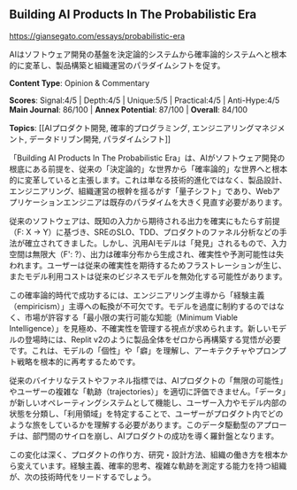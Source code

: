 ## Building AI Products In The Probabilistic Era

https://giansegato.com/essays/probabilistic-era

AIはソフトウェア開発の基盤を決定論的システムから確率論的システムへと根本的に変革し、製品構築と組織運営のパラダイムシフトを促す。

**Content Type**: Opinion & Commentary

**Scores**: Signal:4/5 | Depth:4/5 | Unique:5/5 | Practical:4/5 | Anti-Hype:4/5
**Main Journal**: 86/100 | **Annex Potential**: 87/100 | **Overall**: 84/100

**Topics**: [[AIプロダクト開発, 確率的プログラミング, エンジニアリングマネジメント, データドリブン開発, パラダイムシフト]]

「Building AI Products In The Probabilistic Era」は、AIがソフトウェア開発の根底にある前提を、従来の「決定論的」な世界から「確率論的」な世界へと根本的に変革していると主張します。これは単なる技術的進化ではなく、製品設計、エンジニアリング、組織運営の根幹を揺るがす「量子シフト」であり、Webアプリケーションエンジニアは既存のパラダイムを大きく見直す必要があります。

従来のソフトウェアは、既知の入力から期待される出力を確実にもたらす前提（F: X → Y）に基づき、SREのSLO、TDD、プロダクトのファネル分析などの手法が確立されてきました。しかし、汎用AIモデルは「発見」されるもので、入力空間は無限大（F': ?）、出力は確率分布から生成され、確実性や予測可能性は失われます。ユーザーは従来の確実性を期待するためフラストレーションが生じ、またモデル利用コストは従来のビジネスモデルを無効化する可能性があります。

この確率論的時代で成功するには、エンジニアリング主導から「経験主義（empiricism）」主導への転換が不可欠です。モデルを過度に制約するのではなく、市場が許容する「最小限の実行可能な知能（Minimum Viable Intelligence）」を見極め、不確実性を管理する視点が求められます。新しいモデルの登場時には、Replit v2のように製品全体をゼロから再構築する覚悟が必要です。これは、モデルの「個性」や「癖」を理解し、アーキテクチャやプロンプト戦略を根本的に再考するためです。

従来のバイナリなテストやファネル指標では、AIプロダクトの「無限の可能性」やユーザーの複雑な「軌跡（trajectories）」を適切に評価できません。「データ」が新しいオペレーティングシステムとして機能し、ユーザー入力やモデル内部の状態を分類し、「利用領域」を特定することで、ユーザーがプロダクト内でどのような旅をしているかを理解する必要があります。このデータ駆動型のアプローチは、部門間のサイロを崩し、AIプロダクトの成功を導く羅針盤となります。

この変化は深く、プロダクトの作り方、研究・設計方法、組織の働き方を根本から変えています。経験主義、確率的思考、複雑な軌跡を測定する能力を持つ組織が、次の技術時代をリードするでしょう。